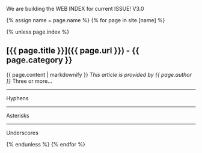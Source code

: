 We are building the WEB INDEX for current ISSUE!
V3.0

{% assign name = page.name %}
{% for page in site.[name] %}

{% unless page.index %} 
## [{{ page.title }}]({{ page.url }}) - {{ page.category }}
{{ page.content | markdownify }}
*This article is provided by {{ page.author }}*
Three or more...

---

Hyphens

***

Asterisks

___

Underscores

{% endunless %}
{% endfor %}
